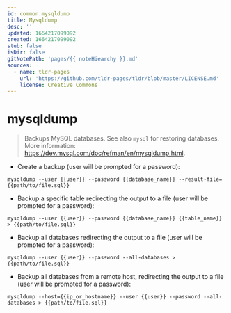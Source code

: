 ```yaml
---
id: common.mysqldump
title: Mysqldump
desc: ''
updated: 1664217099092
created: 1664217099092
stub: false
isDir: false
gitNotePath: 'pages/{{ noteHiearchy }}.md'
sources:
  - name: tldr-pages
    url: 'https://github.com/tldr-pages/tldr/blob/master/LICENSE.md'
    license: Creative Commons
---
```

# mysqldump

> Backups MySQL databases.
> See also `mysql` for restoring databases.
> More information: <https://dev.mysql.com/doc/refman/en/mysqldump.html>.

- Create a backup (user will be prompted for a password):

`mysqldump --user {{user}} --password {{database_name}} --result-file={{path/to/file.sql}}`

- Backup a specific table redirecting the output to a file (user will be prompted for a password):

`mysqldump --user {{user}} --password {{database_name}} {{table_name}} > {{path/to/file.sql}}`

- Backup all databases redirecting the output to a file (user will be prompted for a password):

`mysqldump --user {{user}} --password --all-databases > {{path/to/file.sql}}`

- Backup all databases from a remote host, redirecting the output to a file (user will be prompted for a password):

`mysqldump --host={{ip_or_hostname}} --user {{user}} --password --all-databases > {{path/to/file.sql}}`

